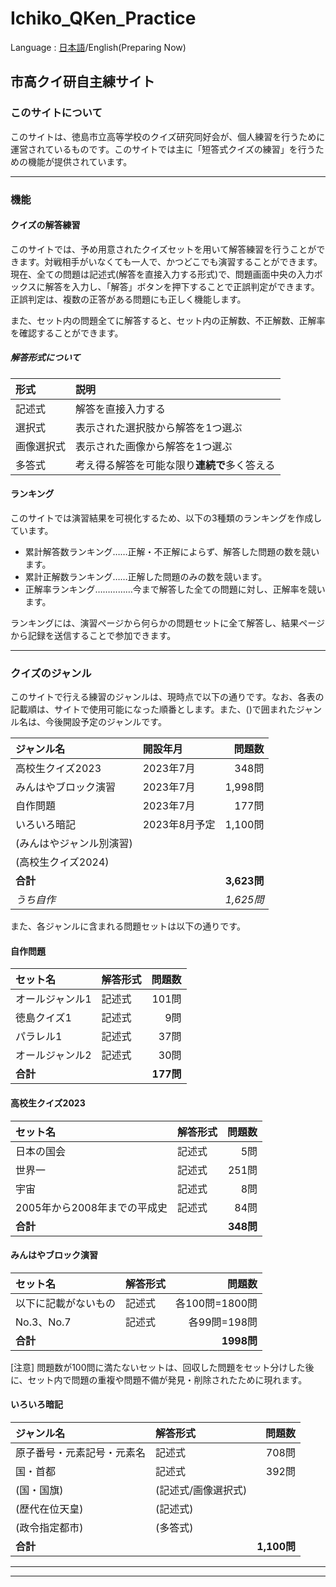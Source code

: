 # Ichiko_QKen_Practice

Language : [日本語](#市高クイ研自主練サイト)/English(Preparing Now)

## 市高クイ研自主練サイト

### このサイトについて

このサイトは、徳島市立高等学校のクイズ研究同好会が、個人練習を行うために運営されているものです。このサイトでは主に「短答式クイズの練習」を行うための機能が提供されています。

---

### 機能

#### クイズの解答練習

このサイトでは、予め用意されたクイズセットを用いて解答練習を行うことができます。対戦相手がいなくても一人で、かつどこでも演習することができます。現在、全ての問題は記述式(解答を直接入力する形式)で、問題画面中央の入力ボックスに解答を入力し、「解答」ボタンを押下することで正誤判定ができます。正誤判定は、複数の正答がある問題にも正しく機能します。

また、セット内の問題全てに解答すると、セット内の正解数、不正解数、正解率を確認することができます。

##### 解答形式について

|形式|説明|
|:--|:--|
|記述式|解答を直接入力する|
|選択式|表示された選択肢から解答を1つ選ぶ|
|画像選択式|表示された画像から解答を1つ選ぶ|
|多答式|考え得る解答を可能な限り**連続で**多く答える|

#### ランキング

このサイトでは演習結果を可視化するため、以下の3種類のランキングを作成しています。

- 累計解答数ランキング……正解・不正解によらず、解答した問題の数を競います。
- 累計正解数ランキング……正解した問題のみの数を競います。
- 正解率ランキング……………今まで解答した全ての問題に対し、正解率を競います。

ランキングには、演習ページから何らかの問題セットに全て解答し、結果ページから記録を送信することで参加できます。

---

### クイズのジャンル

このサイトで行える練習のジャンルは、現時点で以下の通りです。なお、各表の記載順は、サイトで使用可能になった順番とします。また、()で囲まれたジャンル名は、今後開設予定のジャンルです。

|ジャンル名|開設年月|問題数|
|:--|:--|--:|
|高校生クイズ2023|2023年7月|348問|
|みんはやブロック演習|2023年7月|1,998問|
|自作問題|2023年7月|177問|
|いろいろ暗記|2023年8月予定|1,100問|
|(みんはやジャンル別演習)|||
|(高校生クイズ2024)|||
|**合計**||**3,623問**|
|*うち自作*||*1,625問*|

また、各ジャンルに含まれる問題セットは以下の通りです。

#### 自作問題

|セット名|解答形式|問題数|
|:--|:--|--:|
|オールジャンル1|記述式|101問|
|徳島クイズ1|記述式|9問|
|パラレル1|記述式|37問|
|オールジャンル2|記述式|30問|
|**合計**||**177問**|

#### 高校生クイズ2023

|セット名|解答形式|問題数|
|:--|:--|--:|
|日本の国会|記述式|5問|
|世界一|記述式|251問|
|宇宙|記述式|8問|
|2005年から2008年までの平成史|記述式|84問|
|**合計**||**348問**|

#### みんはやブロック演習

|セット名|解答形式|問題数|
|:--|:--|--:|
|以下に記載がないもの|記述式|各100問=1800問|
|No.3、No.7|記述式|各99問=198問|
|**合計**||**1998問**|

[注意] 問題数が100問に満たないセットは、回収した問題をセット分けした後に、セット内で問題の重複や問題不備が発見・削除されたために現れます。

#### いろいろ暗記

|ジャンル名|解答形式|問題数|
|:--|:--|--:|
|原子番号・元素記号・元素名|記述式|708問|
|国・首都|記述式|392問|
|(国・国旗)|(記述式/画像選択式)||
|(歴代在位天皇)|(記述式)||
|(政令指定都市)|(多答式)||
|**合計**||**1,100問**|

---
---
